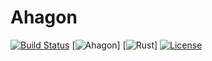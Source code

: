 # Ahagon
[![Build Status](https://travis-ci.org/BORN2LOSE/ahagon.svg?branch=master)](https://travis-ci.org/BORN2LOSE/ahagon)
[![Ahagon](https://img.shields.io/badge/Ahagon-beta-ff69b4.svg?style=flat-square)]
[![Rust](https://img.shields.io/badge/rust-nightly-orange.svg?style=flat-square)]
[![License](https://img.shields.io/github/license/mashape/apistatus.svg?style=flat-square)](https://raw.githubusercontent.com/BORN2LOSE/ahagon/master/LICENSE)

